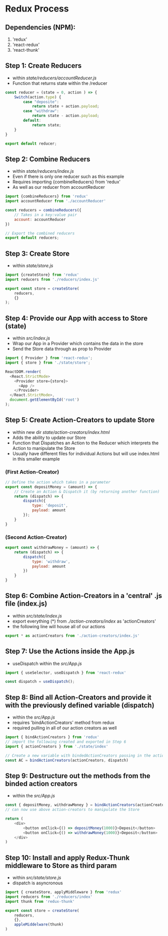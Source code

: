 # Redux Process

## Dependencies (NPM):

1. 'redux'
2. 'react-redux'
3. 'react-thunk'

## Step 1: **Create Reducers**

- within _state/reducers/accountReducer.js_
- Function that returns state within the /reducer

```JavaScript
const reducer = (state = 0, action ) => {
    Switch(action.type) {
        case "deposite":
            return state + action.payload;
        case "withdraw":
            return state - action.payload;
        default:
            return state;
    }
}

export default reducer;
```

## Step 2: **Combine Reducers**

- within _state/reducers/index.js_
- Even if there is only one reducer such as this example
- Requires importing {combineReducers} from 'redux'
- As well as our reducer from accountReducer

```JavaScript
import {combineReducers} from 'redux'
import accountReducer from './accountReducer'

const reducers = combineReducers({
    // Takes in a key:value pair
    account: accountReducer
})

// Export the combined reducers
export default reducers;
```

## Step 3: **Create Store**

- within _state/store.js_

```JavaScript
import {createStore} from 'redux'
import reducers from './reducers/index.js'

export const store = createStore(
    reducers,
    {}
);
```

## Step 4: **Provide our App with access to Store (state)**

- within _src/index.js_
- Wrap our App in a Provider which contains the data in the store
- Send the Store data through as prop to Provider

```JavaScript
import { Provider } from 'react-redux';
import { store } from './state/store';

ReactDOM.render(
  <React.StrictMode>
    <Provider store={store}>
      <App />
    </Provider>
  </React.StrictMode>,
  document.getElementById('root')
);
```

## Step 5: **Create Action-Creators to update Store**

- within new dir _state/action-creators/index.html_
- Adds the ability to update our Store
- Function that Dispatches an Action to the Reducer which interprets the Action to manipulate the Store
- Usually have different files for individual Actions but will use index.html in this smaller example

### (First Action-Creator)

```JavaScript
// Define the action which takes in a parameter
export const depositMoney = (amount) => {
    // Create an Action & Dispatch it (by returning another function)
    return (dispatch) => {
        dispatch({
            type: 'deposit',
            payload: amount
        });
    }
}
```

### (Second Action-Creator)

```JavaScript
export const withdrawMoney = (amount) => {
    return (dispatch) => {
        dispatch({
            type: 'withdraw',
            payload: amount
        })
    }
}
```

## Step 6: **Combine Action-Creators in a 'central' .js file (index.js)**

- within _src/state/index.js_
- export everything (\*) from _./action-creators/index_ as 'actionCreators'
- the following line will house all of our actions

```JavaScript
export * as actionCreators from './action-creators/index.js'
```

## Step 7: **Use the Actions inside the App.js**

- useDispatch within the _src/App.js_

```JavaScript
import { useSelector, useDispatch } from 'react-redux'

const dispatch = useDispatch();
```

## Step 8: **Bind all Action-Creators and provide it with the previously defined variable (dispatch)**

- within the _src/App.js_
- requires 'bindActionCreators' method from redux
- required pulling in all of our action creators as well

```JavaScript
import { bindActionCreators } from 'redux'
// import the following created and exported in Step 6
import { actionCreators } from './state/index'

// Create a new variable with bindedActionCreators passing in the actionCreators and the dispatch created in the previous Step
const AC = bindActionCreators(actionCreators, dispatch)
```

## Step 9: **Destructure out the methods from the binded action creators**

- within the _src/App.js_

```JavaScript
const { depositMoney, withdrawMoney } = bindActionCreators(actionCreators, dispatch);
// can now use above action-creators to manipulate the Store

return (
    <div>
        <button onClick={() => depositMoney(1000)}>Deposit</button>
        <button onClick={() => withdrawMoney(1000)}>Deposit</button>
    </div>
)
```

## Step 10: **Install and apply Redux-Thunk middleware to Store as third param**

- within _src/state/store.js_
- dispatch is asyncronous

```JavaScript
import { createStore, applyMiddleware } from 'redux'
import reducers from './reducers/index'
import thunk from 'redux-thunk'

export const store = createStore(
    reducers,
    {},
    appleMiddelware(thunk)
)
```
